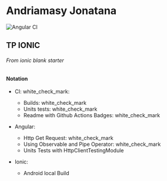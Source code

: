 # Andriamasy Jonatana
![Angular CI](https://github.com/andriamasy-jonatana/tp-ionic-02/workflows/Angular%20CI/badge.svg)
## TP IONIC

###### From ionic blank starter

#### Notation

- CI: white_check_mark:
    - Builds: white_check_mark
    - Units tests: white_check_mark
    - Readme with Github Actions Badges: white_check_mark


- Angular:
    - Http Get Request: white_check_mark
    - Using Observable and Pipe Operator: white_check_mark
    - Units Tests with HttpClientTestingModule
    
- Ionic:
    - Android local Build
